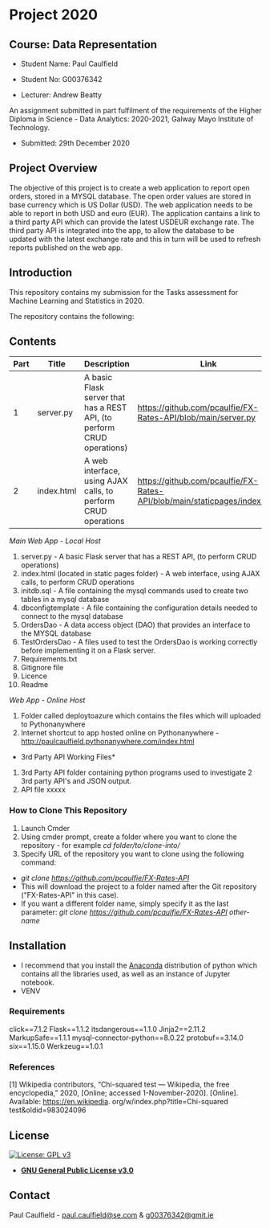 # Project 2020 
## Course: Data Representation

* Student Name: Paul Caulfield
* Student No: G00376342

* Lecturer: Andrew Beatty

An assignment submitted in part fulfilment of the requirements of the Higher Diploma in Science - Data Analytics: 2020-2021, Galway Mayo Institute of Technology.
  * Submitted: 29th December 2020

## Project Overview
The objective of this project is to create a web application to report open orders, stored in a MYSQL database. The open order values are stored in base currency which is US Dollar (USD). The web application needs to be able to report in both USD and euro (EUR). The application cantains a link to a third party API which can provide the latest USDEUR exchange rate. The third party API is integrated into the app, to allow the database to be updated with the latest exchange rate and this in turn will be used to refresh reports published on the web app.

## Introduction
This repository contains my submission for the Tasks assessment for Machine Learning and Statistics in 2020.

The repository contains the following:
## Contents


| Part |      Title                | Description |Link|
|------|---------------------------|---------|------|
| 1    | server.py | A basic Flask server that has a REST API, (to perform CRUD operations) |https://github.com/pcaulfie/FX-Rates-API/blob/main/server.py|
| 2    | index.html | A web interface, using AJAX calls, to perform CRUD operations |https://github.com/pcaulfie/FX-Rates-API/blob/main/staticpages/index.html|

*Main Web App - Local Host*
1. server.py - A basic Flask server that has a REST API, (to perform CRUD operations) 
1. index.html (located in static pages folder) - A web interface, using AJAX calls, to perform CRUD operations
1. initdb.sql - A file containing the mysql commands used to create two tables in a mysql database
1. dbconfigtemplate - A file containing the configuration details needed to connect to the mysql database
1. OrdersDao - A data access object (DAO) that provides an interface to the MYSQL database 
1. TestOrdersDao - A files used to test the OrdersDao is working correctly before implementing it on a Flask server.
1. Requirements.txt
1. Gitignore file
1. Licence
1. Readme

*Web App - Online Host*
1. Folder called deploytoazure which contains the files which will uploaded to Pythonanywhere
1. Internet shortcut to app hosted online on Pythonanywhere - http://paulcaulfield.pythonanywhere.com/index.html


* 3rd Party API Working Files*
1. 3rd Party API folder containing python programs used to investigate 2 3rd party API's and JSON output.
1. API file xxxxx

### How to Clone This Repository

1. Launch Cmder
1. Using cmder prompt, create a folder where you want to clone the repository - for example *cd folder/to/clone-into/*
1. Specify URL of the repository you want to clone using the following command: 
 * *git clone https://github.com/pcaulfie/FX-Rates-API*
 * This will download the project to a folder named after the Git repository ("FX-Rates-API" in this case). 
 * If you want a different folder name, simply specify it as the last parameter: *git clone https://github.com/pcaulfie/FX-Rates-API other-name*

## Installation

- I recommend that you install the [Anaconda](https://www.anaconda.com/distribution/) distribution of python which contains all the libraries used, as well as an instance of Jupyter notebook.
 - VENV
### Requirements
click==7.1.2
Flask==1.1.2
itsdangerous==1.1.0
Jinja2==2.11.2
MarkupSafe==1.1.1
mysql-connector-python==8.0.22
protobuf==3.14.0
six==1.15.0
Werkzeug==1.0.1

### References
[1] Wikipedia contributors, “Chi-squared test — Wikipedia, the free encyclopedia,”
2020, [Online; accessed 1-November-2020]. [Online]. Available: https://en.wikipedia.
org/w/index.php?title=Chi-squared test&oldid=983024096


## License

[![License: GPL v3](https://img.shields.io/badge/License-GPLv3-blue.svg)](https://www.gnu.org/licenses/gpl-3.0)
- **[GNU General Public License v3.0](https://www.gnu.org/licenses/gpl-3.0.en.html)**

## Contact

Paul Caulfield -  paul.caulfield@se.com & g00376342@gmit.ie



